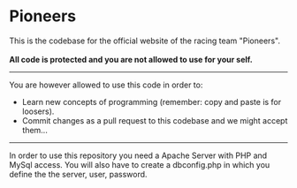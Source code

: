 # Pioneers
This is the codebase for the official website of the racing team "Pioneers".
<br><br>
**All code is protected and you are not allowed to use for your self.**
***
You are however allowed to use this code in order to:
- Learn new concepts of programming (remember: copy and paste is for loosers).
- Commit changes as a pull request to this codebase and we might accept them...
***
In order to use this repository you need a Apache Server with PHP and MySql access. You will also have to create a dbconfig.php in which you define the the server, user, password.
